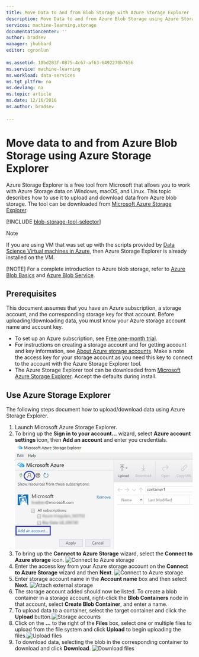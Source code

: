 ```yaml
---
title: Move Data to and from Blob Storage with Azure Storage Explorer | Microsoft Docs
description: Move Data to and from Azure Blob Storage using Azure Storage Explorer
services: machine-learning,storage
documentationcenter: ''
author: bradsev
manager: jhubbard
editor: cgronlun

ms.assetid: 10bd283f-0875-4c67-af63-6492270b7656
ms.service: machine-learning
ms.workload: data-services
ms.tgt_pltfrm: na
ms.devlang: na
ms.topic: article
ms.date: 12/16/2016
ms.author: bradsev

---
```

# Move data to and from Azure Blob Storage using Azure Storage Explorer
Azure Storage Explorer is a free tool from Microsoft that allows you to work with Azure Storage data on Windows, macOS, and Linux. This topic describes how to use it to upload and download data from Azure blob storage. The tool can be downloaded from [Microsoft Azure Storage Explorer](http://storageexplorer.com/).

[!INCLUDE [blob-storage-tool-selector](../../includes/machine-learning-blob-storage-tool-selector.md)]

> [!NOTE]
> If you are using VM that was set up with the scripts provided by [Data Science Virtual machines in Azure](machine-learning-data-science-virtual-machines.md), then Azure Storage Explorer is already installed on the VM.
> 
> [!NOTE]
> For a complete introduction to Azure blob storage, refer to [Azure Blob Basics](../storage/storage-dotnet-how-to-use-blobs.md) and [Azure Blob Service](https://msdn.microsoft.com/library/azure/dd179376.aspx).   
> 
> 

## Prerequisites
This document assumes that you have an Azure subscription, a storage account, and the corresponding storage key for that account. Before uploading/downloading data, you must know your Azure storage account name and account key. 

* To set up an Azure subscription, see [Free one-month trial](https://azure.microsoft.com/pricing/free-trial/).
* For instructions on creating a storage account and for getting account and key information, see [About Azure storage accounts](../storage/storage-create-storage-account.md). Make a note the access key for your storage account as you need this key to connect to the account with the Azure Storage Explorer tool.
* The Azure Storage Explorer tool can be downloaded from [Microsoft Azure Storage Explorer](http://storageexplorer.com/). Accept the defaults during install.

<a id="explorer"></a>

## Use Azure Storage Explorer
The following steps document how to upload/download data using Azure Storage Explorer. 

1. Launch Microsoft Azure Storage Explorer.
2. To bring up the **Sign in to your account...** wizard, select **Azure account settings** icon, then **Add an account** and enter you credentials. ![Add an Azure storage account](./media/machine-learning-data-science-move-data-to-azure-blob-using-azure-storage-explorer/add-an-azure-store-account.png)
3. To bring up the **Connect to Azure Storage** wizard, select the **Connect to Azure storage** icon. ![Connect to Azure storage](./media/machine-learning-data-science-move-data-to-azure-blob-using-azure-storage-explorer/connect-to-azure-storage-1.png)
4. Enter the access key from your Azure storage account on the **Connect to Azure Storage** wizard and then **Next**. ![Connect to Azure storage](./media/machine-learning-data-science-move-data-to-azure-blob-using-azure-storage-explorer/connect-to-azure-storage-2.png)
5. Enter storage account name in the **Account name** box and then select **Next**. ![Attach external storage](./media/machine-learning-data-science-move-data-to-azure-blob-using-azure-storage-explorer/attach-external-storage.png)
6. The storage account added should now be listed. To create a blob container in a storage account, right-click the **Blob Containers** node in that account, select **Create Blob Container**, and enter a name.
7. To upload data to a container, select the target container and click the **Upload** button.![Storage accounts](./media/machine-learning-data-science-move-data-to-azure-blob-using-azure-storage-explorer/storage-accounts.png)
8. Click on the **...** to the right of the **Files** box, select one or multiple files to upload from the file system and click **Upload** to begin uploading the files.![Upload files](./media/machine-learning-data-science-move-data-to-azure-blob-using-azure-storage-explorer/upload-files-to-blob.png)
9. To download data, selecting the blob in the corresponding container to download and click **Download**. ![Download files](./media/machine-learning-data-science-move-data-to-azure-blob-using-azure-storage-explorer/download-files-from-blob.png)

